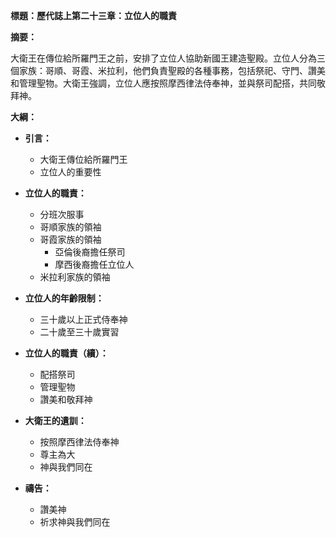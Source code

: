 **標題：歷代誌上第二十三章：立位人的職責**

**摘要：**

大衛王在傳位給所羅門王之前，安排了立位人協助新國王建造聖殿。立位人分為三個家族：哥順、哥霞、米拉利，他們負責聖殿的各種事務，包括祭祀、守門、讚美和管理聖物。大衛王強調，立位人應按照摩西律法侍奉神，並與祭司配搭，共同敬拜神。

**大綱：**

* **引言：**
    * 大衛王傳位給所羅門王
    * 立位人的重要性

* **立位人的職責：**
    * 分班次服事
    * 哥順家族的領袖
    * 哥霞家族的領袖
        * 亞倫後裔擔任祭司
        * 摩西後裔擔任立位人
    * 米拉利家族的領袖

* **立位人的年齡限制：**
    * 三十歲以上正式侍奉神
    * 二十歲至三十歲實習

* **立位人的職責（續）：**
    * 配搭祭司
    * 管理聖物
    * 讚美和敬拜神

* **大衛王的遺訓：**
    * 按照摩西律法侍奉神
    * 尊主為大
    * 神與我們同在

* **禱告：**
    * 讚美神
    * 祈求神與我們同在